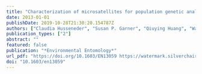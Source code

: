 ```yaml
---
title: "Characterization of microsatellites for population genetic analyses of the fungus-growing termite Odontotermes formosanus (Isoptera: Termitidae)"
date: 2013-01-01
publishDate: 2019-10-28T21:30:20.154787Z
authors: ["Claudia Husseneder", "Susan P. Garner", "Qiuying Huang", "Warren Booth", "Edward L. Vargo"]
publication_types: ["2"]
abstract: ""
featured: false
publication: "*Environmental Entomology*"
url_pdf: "https://doi.org/10.1603/EN13059 https://watermark.silverchair.com/ee42-1092.pdf?token=AQECAHi208BE49Ooan9kkhW_Ercy7Dm3ZL_9Cf3qfKAc485ysgAAAmcwggJjBgkqhkiG9w0BBwagggJUMIICUAIBADCCAkkGCSqGSIb3DQEHATAeBglghkgBZQMEAS4wEQQM_ZhnM4QEZNgnFDfBAgEQgIICGiLw3P3tSj0EVoRht_ZRZtWRM9Xig52JdO-6PhlzIlxYNc3sXEOhJGpxrWOyBojxk6gAZLw89q2g8ZPv5G0a6idmjLbz4v_pNT5cLFlESC1ePxFEeISrSA-4HdRM1aPiY6XwZvVAb4u_sEuCjqB81wPpNAtuB9Y0qWA4aucBO257NmloltI4JYxb0j7Co2Mq8cyhkHADqoM7Viz6ZRB343tpWPMdmnUOu2hwGVSM4t5-IF4amxOvqbmn4oPjRqsMtXCXJIUF0ZZnORzpiurJSqgPzPurtXg0TTXhcPv5lfoFrMCEicmm6ACTSyLkE8UqKjgoEhP-BWd8E7BnqSQZzG81WCB0RtgOAp1VqZbJYxoT7ltNqFhJJ9KNzFOsffmzblzEGf21JFxXzuz3B9N7YIXOSluyioqLCkxx6obh6gzfpNt5Pa7XcOfzwtvaLgEWv0m3bcIiyPb6pkzhnI0ZJ53xwLEZcz1rJLtnc92bQZGECp4I_fhU3hoUwyRpeEQjhZBgYCrHvD7uyGAl94TNmEZgt3JjTJrwwH_9QgH1A60USp7q2Jhbye3MIQD5yCXQH0pnaFcxZqIXv-7-hybR56aO7kXI566kX2phxlYzHGHn1RKcFcFtLm8EJcg8mwiIOKxqLWxcWEYRzNLnh6OH-ChvUnOLb-UjdoIaEqpPCLhsDBJp3pi4a7DdSyyNijOcTUTNpUdemZwjzw0"
doi: "10.1603/en13059"
---
```


